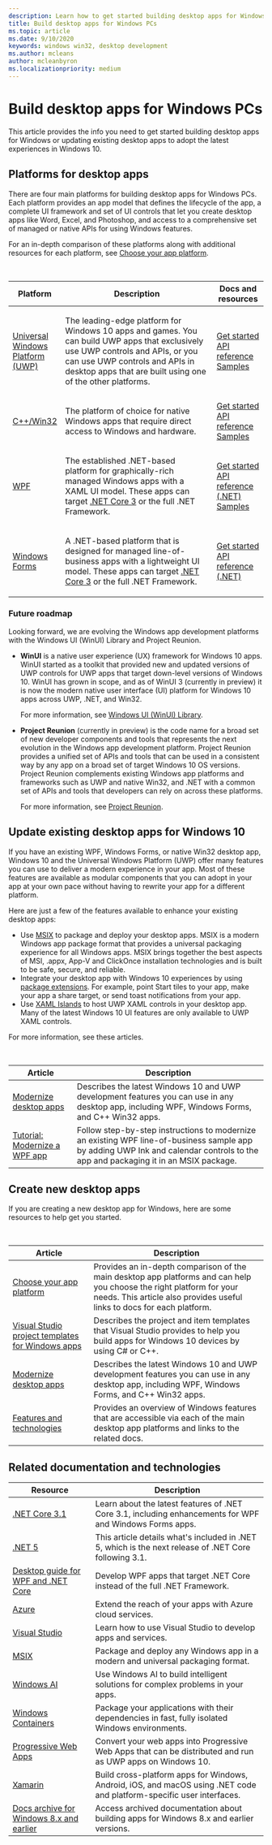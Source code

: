 ```yaml
---
description: Learn how to get started building desktop apps for Windows PCs, including how to choose the right app platform for new apps and how to modernize existing apps for Windows 10.
title: Build desktop apps for Windows PCs
ms.topic: article
ms.date: 9/10/2020
keywords: windows win32, desktop development
ms.author: mcleans
author: mcleanbyron
ms.localizationpriority: medium
---
```


# Build desktop apps for Windows PCs

This article provides the info you need to get started building desktop apps for Windows or updating existing desktop apps to adopt the latest experiences in Windows 10.

## Platforms for desktop apps

There are four main platforms for building desktop apps for Windows PCs. Each platform provides an app model that defines the lifecycle of the app, a complete UI framework and set of UI controls that let you create desktop apps like Word, Excel, and Photoshop, and access to a comprehensive set of managed or native APIs for using Windows features. 

For an in-depth comparison of these platforms along with additional resources for each platform, see [Choose your app platform](choose-your-platform.md).

<br/>
<table>
<colgroup>
<col width="20%" />
<col width="60%" />
<col width="20%" />
</colgroup>
<thead>
<tr class="header">
<th>Platform</th>
<th>Description</th>
<th>Docs and resources</th>
</tr>
</thead>
<tbody>
<tr class="odd">
<td><a href="/windows/uwp/">Universal Windows Platform (UWP)</a></td>
<td><p>The leading-edge platform for Windows 10 apps and games. You can build UWP apps that exclusively use UWP controls and APIs, or you can use UWP controls and APIs in desktop apps that are built using one of the other platforms.</p></td>
<td><a href="/windows/uwp/get-started/">Get started</a><br/><a href="/uwp/">API reference</a><br/><a href="https://github.com/Microsoft/Windows-universal-samples">Samples</a></td>
</tr>
<tr class="even">
<td><a href="/windows/win32/">C++/Win32</a></td>
<td><p>The platform of choice for native Windows apps that require direct access to Windows and hardware.</p></td>
<td><a href="/windows/win32/desktop-programming/">Get started</a><br/><a href="/windows/win32/apiindex/windows-api-list/">API reference</a><br/><a href="https://github.com/Microsoft/Windows-classic-samples">Samples</a></td>
</tr>
<tr class="odd">
<td><a href="/dotnet/framework/wpf/">WPF</a></td>
<td><p>The established .NET-based platform for graphically-rich managed Windows apps with a XAML UI model. These apps can target <a href="/dotnet/core/whats-new/dotnet-core-3-0">.NET Core 3</a> or the full .NET Framework.</p></td>
<td><a href="/dotnet/framework/wpf/getting-started/">Get started</a><br/><a href="/dotnet/api/index">API reference (.NET)</a><br/><a href="https://github.com/Microsoft/WPF-Samples">Samples</a></td>
</tr>
<tr class="even">
<td><a href="/dotnet/framework/winforms/">Windows Forms</a></td>
<td><p>A .NET-based platform that is designed for managed line-of-business apps with a lightweight UI model. These apps can target <a href="/dotnet/core/whats-new/dotnet-core-3-0">.NET Core 3</a> or the full .NET Framework.</p></td>
<td><a href="/dotnet/framework/winforms/getting-started-with-windows-forms">Get started</a><br/><a href="/dotnet/api/index">API reference (.NET)</a></td>
</tr>
</tbody>
</table>

### Future roadmap

Looking forward, we are evolving the Windows app development platforms with the Windows UI (WinUI) Library and Project Reunion.

* **WinUI** is a native user experience (UX) framework for Windows 10 apps. WinUI started as a toolkit that provided new and updated versions of UWP controls for UWP apps that target down-level versions of Windows 10. WinUI has grown in scope, and as of WinUI 3 (currently in preview) it is now the modern native user interface (UI) platform for Windows 10 apps across UWP, .NET, and Win32. 

    For more information, see [Windows UI (WinUI) Library](../winui/index.md).

* **Project Reunion** (currently in preview) is the code name for a broad set of new developer components and tools that represents the next evolution in the Windows app development platform. Project Reunion provides a unified set of APIs and tools that can be used in a consistent way by any app on a broad set of target Windows 10 OS versions. Project Reunion complements existing Windows app platforms and frameworks such as UWP and native Win32, and .NET with a common set of APIs and tools that developers can rely on across these platforms. 

    For more information, see [Project Reunion](../project-reunion/index.md).

## Update existing desktop apps for Windows 10

If you have an existing WPF, Windows Forms, or native Win32 desktop app, Windows 10 and the Universal Windows Platform (UWP) offer many features you can use to deliver a modern experience in your app. Most of these features are available as modular components that you can adopt in your app at your own pace without having to rewrite your app for a different platform.

Here are just a few of the features available to enhance your existing desktop apps:

* Use [MSIX](/windows/msix/) to package and deploy your desktop apps. MSIX is a modern Windows app package format that provides a universal packaging experience for all Windows apps. MSIX brings together the best aspects of MSI, .appx, App-V and ClickOnce installation technologies and is built to be safe, secure, and reliable.
* Integrate your desktop app with Windows 10 experiences by using [package extensions](./modernize/desktop-to-uwp-extensions.md). For example, point Start tiles to your app, make your app a share target, or send toast notifications from your app.
* Use [XAML Islands](./modernize/xaml-islands.md) to host UWP XAML controls in your desktop app. Many of the latest Windows 10 UI features are only available to UWP XAML controls.

For more information, see these articles.

<br/>

| Article | Description |
|---------|-------------|
| [Modernize desktop apps](./modernize/index.md) | Describes the latest Windows 10 and UWP development features you can use in any desktop app, including WPF, Windows Forms, and C++ Win32 apps. |
| [Tutorial: Modernize a WPF app](./modernize/modernize-wpf-tutorial.md) | Follow step-by-step instructions to modernize an existing WPF line-of-business sample app by adding UWP Ink and calendar controls to the app and packaging it in an MSIX package.  |

## Create new desktop apps

If you are creating a new desktop app for Windows, here are some resources to help get you started.

<br/>

| Article | Description |
|---------|-------------|
| [Choose your app platform](choose-your-platform.md) | Provides an in-depth comparison of the main desktop app platforms and can help you choose the right platform for your needs. This article also provides useful links to docs for each platform. |
| [Visual Studio project templates for Windows apps](visual-studio-templates.md) | Describes the project and item templates that Visual Studio provides to help you build apps for Windows 10 devices by using C\# or C++. |
| [Modernize desktop apps](./modernize/index.md) | Describes the latest Windows 10 and UWP development features you can use in any desktop app, including WPF, Windows Forms, and C++ Win32 apps. |
| [Features and technologies](../features-and-technologies.md) | Provides an overview of Windows features that are accessible via each of the main desktop app platforms and links to the related docs. |

## Related documentation and technologies

| Resource | Description |
|---------|-------------|
| [.NET Core 3.1](/dotnet/core/whats-new/dotnet-core-3-1) | Learn about the latest features of .NET Core 3.1, including enhancements for WPF and Windows Forms apps. |
| [.NET 5](/dotnet/core/dotnet-five) | This article details what's included in .NET 5, which is the next release of .NET Core following 3.1. |
| [Desktop guide for WPF and .NET Core](/dotnet/desktop-wpf/overview/index) | Develop WPF apps that target .NET Core instead of the full .NET Framework.  |
| [Azure](/azure/) | Extend the reach of your apps with Azure cloud services. |
| [Visual Studio](/visualstudio/) | Learn how to use Visual Studio to develop apps and services. |
| [MSIX](/windows/msix/) | Package and deploy any Windows app in a modern and universal packaging format. |
| [Windows AI](/windows/ai/) | Use Windows AI to build intelligent solutions for complex problems in your apps. |
| [Windows Containers](/virtualization/windowscontainers/) | Package your applications with their dependencies in fast, fully isolated Windows environments. |
| [Progressive Web Apps](/microsoft-edge/progressive-web-apps) | Convert your web apps into Progressive Web Apps that can be distributed and run as UWP apps on Windows 10. |
| [Xamarin](/xamarin/) | Build cross-platform apps for Windows, Android, iOS, and macOS using .NET code and platform-specific user interfaces. |
| [Docs archive for Windows 8.x and earlier](/previous-versions/windows/) | Access archived documentation about building apps for Windows 8.x and earlier versions. |